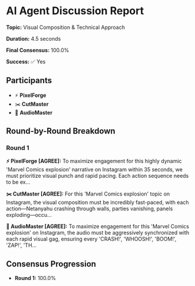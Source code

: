# AI Agent Discussion Report

**Topic:** Visual Composition & Technical Approach

**Duration:** 4.5 seconds

**Final Consensus:** 100.0%

**Success:** ✅ Yes

## Participants

- ⚡ **PixelForge**
- ✂️ **CutMaster**
- 🎵 **AudioMaster**

## Round-by-Round Breakdown

### Round 1

**⚡ PixelForge [AGREE]:** To maximize engagement for this highly dynamic 'Marvel Comics explosion' narrative on Instagram within 35 seconds, we must prioritize visual punch and rapid pacing. Each action sequence needs to be ex...

**✂️ CutMaster [AGREE]:** For this 'Marvel Comics explosion' topic on Instagram, the visual composition must be incredibly fast-paced, with each action—Netanyahu crashing through walls, parties vanishing, panels exploding—occu...

**🎵 AudioMaster [AGREE]:** To maximize engagement for this 'Marvel Comics explosion' on Instagram, the audio must be aggressively synchronized with each rapid visual gag, ensuring every 'CRASH!', 'WHOOSH!', 'BOOM!', 'ZAP!', 'TH...

## Consensus Progression

- **Round 1:** 100.0%
